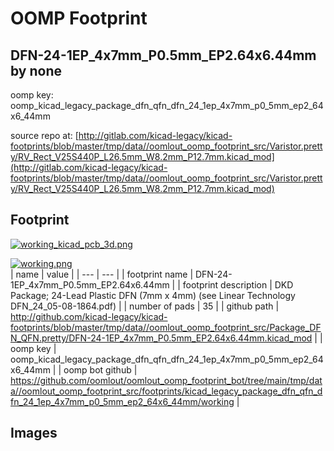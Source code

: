 # OOMP Footprint  
## DFN-24-1EP_4x7mm_P0.5mm_EP2.64x6.44mm  by none  
  
oomp key: oomp_kicad_legacy_package_dfn_qfn_dfn_24_1ep_4x7mm_p0_5mm_ep2_64x6_44mm  
  
source repo at: [http://gitlab.com/kicad-legacy/kicad-footprints/blob/master/tmp/data//oomlout_oomp_footprint_src/Varistor.pretty/RV_Rect_V25S440P_L26.5mm_W8.2mm_P12.7mm.kicad_mod](http://gitlab.com/kicad-legacy/kicad-footprints/blob/master/tmp/data//oomlout_oomp_footprint_src/Varistor.pretty/RV_Rect_V25S440P_L26.5mm_W8.2mm_P12.7mm.kicad_mod)  
## Footprint  
  
[![working_kicad_pcb_3d.png](working_kicad_pcb_3d_600.png)](working_kicad_pcb_3d.png)  
  
[![working.png](working_600.png)](working.png)  
| name | value | 
| --- | --- | 
| footprint name | DFN-24-1EP_4x7mm_P0.5mm_EP2.64x6.44mm | 
| footprint description | DKD Package; 24-Lead Plastic DFN (7mm x 4mm) (see Linear Technology DFN_24_05-08-1864.pdf) | 
| number of pads | 35 | 
| github path | http://github.com/kicad-legacy/kicad-footprints/blob/master/tmp/data//oomlout_oomp_footprint_src/Package_DFN_QFN.pretty/DFN-24-1EP_4x7mm_P0.5mm_EP2.64x6.44mm.kicad_mod | 
| oomp key | oomp_kicad_legacy_package_dfn_qfn_dfn_24_1ep_4x7mm_p0_5mm_ep2_64x6_44mm | 
| oomp bot github | https://github.com/oomlout/oomlout_oomp_footprint_bot/tree/main/tmp/data//oomlout_oomp_footprint_src/footprints/kicad_legacy_package_dfn_qfn_dfn_24_1ep_4x7mm_p0_5mm_ep2_64x6_44mm/working | 
## Images  
